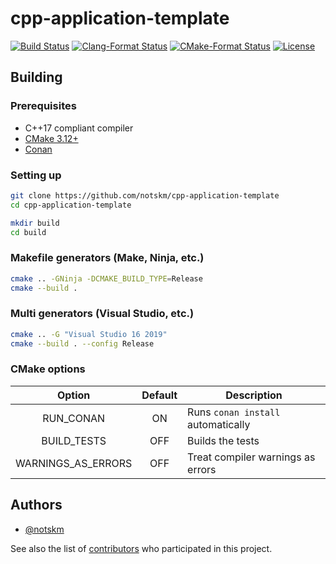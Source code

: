 # cpp-application-template

[![Build Status](https://github.com/notskm/cpp-application-template/workflows/CI/badge.svg)](https://github.com/notskm/cpp-application-template/actions?query=workflow%3ACI)
[![Clang-Format Status](https://github.com/notskm/cpp-application-template/workflows/clang-format/badge.svg)](https://github.com/notskm/cpp-application-template/actions?query=workflow%3Aclang-format)
[![CMake-Format Status](https://github.com/notskm/cpp-application-template/workflows/cmake-format/badge.svg)](https://github.com/notskm/cpp-application-template/actions?query=workflow%3Acmake-format)
[![License](https://img.shields.io/github/license/notskm/cpp-application-template)](LICENSE.txt)

## Building

### Prerequisites

* C++17 compliant compiler
* [CMake 3.12+](https://cmake.org/download/)
* [Conan](https://conan.io/downloads.html)

### Setting up

```sh
git clone https://github.com/notskm/cpp-application-template
cd cpp-application-template
```

```sh
mkdir build
cd build
```

### Makefile generators (Make, Ninja, etc.)

```sh
cmake .. -GNinja -DCMAKE_BUILD_TYPE=Release
cmake --build .
```

### Multi generators (Visual Studio, etc.)

```sh
cmake .. -G "Visual Studio 16 2019"
cmake --build . --config Release
```

### CMake options

|       Option       | Default | Description                        |
| :----------------: | :-----: | ---------------------------------- |
|     RUN_CONAN      |   ON    | Runs `conan install` automatically |
|    BUILD_TESTS     |   OFF   | Builds the tests                   |
| WARNINGS_AS_ERRORS |   OFF   | Treat compiler warnings as errors  |

## Authors

* [@notskm](https://github.com/notskm)

See also the list of [contributors](https://github.com/notskm/cpp-application-template) who participated in this project.
